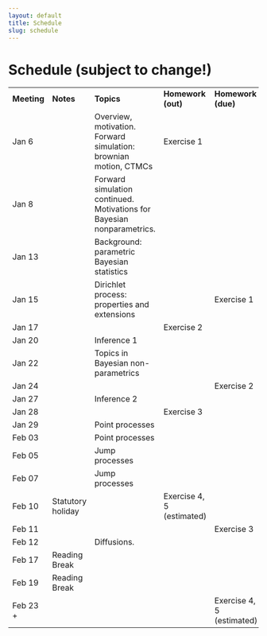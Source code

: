 ```yaml
---
layout: default
title: Schedule
slug: schedule
---
```


Schedule (subject to change!)
=============================


<table>  <tr>    <td><b>Meeting</b></td>    <td><b>Notes</b></td>    <td><b>Topics</b></td>    <td><b>Homework (out)</b></td>    <td><b>Homework (due)</b></td>  </tr>  <tr>    <td>Jan 6</td>    <td></td>    <td>Overview, motivation. Forward simulation: brownian motion, CTMCs</td>    <td>Exercise 1</td>    <td></td>  </tr>  <tr>    <td>Jan 8</td>    <td></td>    <td>Forward simulation continued. Motivations for Bayesian nonparametrics.</td>    <td></td>    <td></td>  </tr>  <tr>    <td>Jan 13</td>    <td></td>    <td>Background: parametric Bayesian statistics</td>    <td></td>    <td></td>  </tr>  <tr>    <td>Jan 15</td>    <td></td>    <td>Dirichlet process: properties and extensions</td>    <td></td>    <td>Exercise 1</td>  </tr>  <tr>    <td>Jan 17</td>    <td></td>    <td></td>    <td>Exercise 2</td>    <td></td>  </tr>  <tr>    <td>Jan 20</td>    <td></td>    <td>Inference 1</td>    <td></td>    <td></td>  </tr>  <tr>    <td>Jan 22</td>    <td></td>    <td>Topics in Bayesian non-parametrics</td>    <td></td>    <td></td>  </tr>  <tr>    <td>Jan 24</td>    <td></td>    <td></td>    <td></td>    <td>Exercise 2</td>  </tr>  <tr>    <td>Jan 27</td>    <td></td>    <td>Inference 2</td>    <td></td>    <td></td>  </tr>  <tr>    <td>Jan 28</td>    <td></td>    <td></td>    <td>Exercise 3</td>    <td></td>  </tr>  <tr>    <td>Jan 29</td>    <td></td>    <td>Point processes</td>    <td></td>    <td></td>  </tr>  <tr>    <td>Feb 03</td>    <td></td>    <td>Point processes</td>    <td></td>    <td></td>  </tr>  <tr>    <td>Feb 05</td>    <td></td>    <td>Jump processes</td>    <td></td>    <td></td>  </tr>  <tr>    <td>Feb 07</td>    <td></td>    <td>Jump processes</td>    <td></td>    <td></td>  </tr>  <tr>    <td>Feb 10</td>    <td>Statutory holiday</td>    <td></td>    <td>Exercise 4, 5 (estimated)</td>    <td></td>  </tr>  <tr>    <td>Feb 11</td>    <td></td>    <td></td>    <td></td>    <td>Exercise 3</td>  </tr>  <tr>    <td>Feb 12</td>    <td></td>    <td>Diffusions. </td>    <td></td>    <td></td>  </tr>  <tr>    <td>Feb 17</td>    <td>Reading Break</td>    <td></td>    <td></td>    <td></td>  </tr>  <tr>    <td>Feb 19</td>    <td>Reading Break</td>    <td></td>    <td> </td>    <td></td>  </tr>  <tr>    <td>Feb 23 +</td>    <td></td>    <td></td>    <td></td>    <td>Exercise 4, 5 (estimated)</td>  </tr><!-- schedule --></table>

